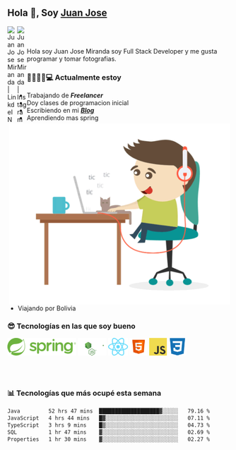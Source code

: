 ## Hola 👋, Soy [Juan Jose](http://juanjoses.me)

<a href="https://www.linkedin.com/in/juanjosemirandam/">
  <img align="left" alt="Juan Jose Miranda | LinkdeIN" width="22px" src="https://cdn.jsdelivr.net/npm/simple-icons@v3/icons/linkedin.svg" />
</a>

<a href="https://www.instagram.com/juan.jose.miranda/">
  <img align="left" alt="Juan Jose Miranda | Instagram" width="22px" src="https://cdn.jsdelivr.net/npm/simple-icons@v3/icons/instagram.svg" />
</a>

<br /> <br />

Hola soy Juan Jose Miranda soy Full Stack Developer y me gusta programar y tomar fotografias.

<img align="right" alt="GIF" src="./images/gif-juanjose.gif" width="500" max-height="320" />

### 👨‍💻🕵‍♀💻 Actualmente estoy

- Trabajando de ***Freelancer***
- Doy clases de programacion inicial
- Escribiendo en mi ***[Blog](http://juanjoses.me)***
- Aprendiendo mas spring
- Viajando por Bolivia 

### 😎 Tecnologías en las que soy bueno

<code><img alt="Spring" height="40px" src="./images/spring-icon.svg"/></code>
<code><img alt="NodeJS" height="40px" src="./images/nodejs-icon.svg" /></code>
<code><img alt="ReactJS" height="40px" src="./images/react-icon.svg" /></code>
<code><img alt="HTML5" height="40px" src="./images/html-icon.png" /></code>
<code><img alt="JavaScript" height="40px" src="./images/js-icon.png"  /></code>
<code><img alt="CSS3" height="40px" src="./images/css-icon.png" /></code>

<br/><br/>

### 📊 Tecnologías que más ocupé esta semana

<!--START_SECTION:waka-->
```text
Java         52 hrs 47 mins  ███████████████████▓░░░░░   79.16 % 
JavaScript   4 hrs 44 mins   █▓░░░░░░░░░░░░░░░░░░░░░░░   07.11 % 
TypeScript   3 hrs 9 mins    █▒░░░░░░░░░░░░░░░░░░░░░░░   04.73 % 
SQL          1 hr 47 mins    ▓░░░░░░░░░░░░░░░░░░░░░░░░   02.69 % 
Properties   1 hr 30 mins    ▓░░░░░░░░░░░░░░░░░░░░░░░░   02.27 % 
```
<!--END_SECTION:waka-->

<!-- ### 📌🤓 Últimos artículos en mi blog -->
